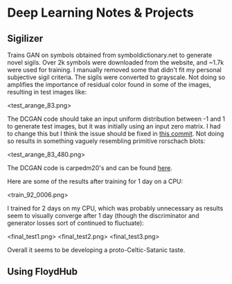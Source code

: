 # Deep Learning Notes & Projects

## Sigilizer
Trains GAN on symbols obtained from symboldictionary.net to generate novel sigils. Over 2k symbols were downloaded from the website, and ~1.7k were used for training. I manually removed some that didn't fit my personal subjective sigil criteria. The sigils were converted to grayscale. Not doing so amplifies the importance of residual color found in some of the images, resulting in test images like:  

<test_arange_83.png>  

The DCGAN code should take an input uniform distribution between -1 and 1 to generate test images, but it was initially using an input zero matrix. I had to change this but I think the issue should be fixed in [this commit](https://github.com/carpedm20/DCGAN-tensorflow/pull/233/commits/88e6d80cc06f5851b9b99fadc78d2a2651215ff6). Not doing so results in something vaguely resembling primitive rorschach blots:   

<test_arange_83_480.png>  

The DCGAN code is carpedm20's and can be found [here](https://github.com/carpedm20/DCGAN-tensorflow).  

Here are some of the results after training for 1 day on a CPU:  

<train_92_0006.png>  

I trained for 2 days on my CPU, which was probably unnecessary as results seem to visually converge after 1 day (though the discriminator and generator losses sort of continued to fluctuate):  

<final_test1.png>
<final_test2.png>
<final_test3.png>  

Overall it seems to be developing a proto-Celtic-Satanic taste.  

## Using FloydHub


